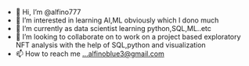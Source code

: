 - 👋 Hi, I’m @alfino777
- 👀 I’m interested in learning AI,ML obviously which I dono much
- 🌱 I’m currently as data scientist learning python,SQL,ML..etc
- 💞️ I’m looking to collaborate on to work on a project based exploratory NFT analysis with the help of SQL,python and visualization
- 📫 How to reach me ...alfinoblue3@gmail.com

<!---
alfino777/alfino777 is a ✨ special ✨ repository because its `README.md` (this file) appears on your GitHub profile.
You can click the Preview link to take a look at your changes.
--->
